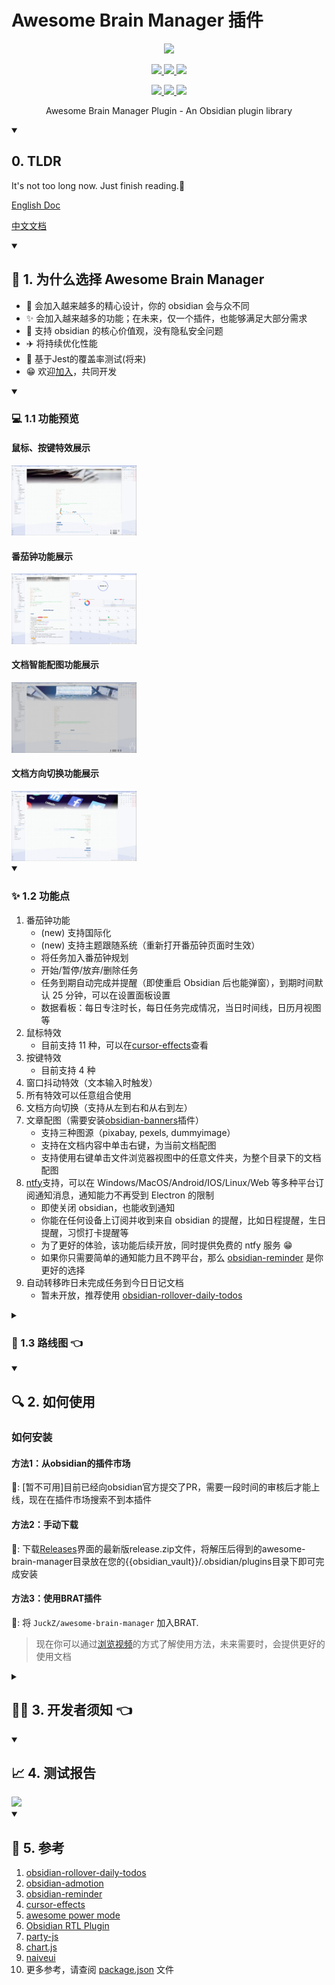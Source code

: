 # Awesome Brain Manager 插件

<p align="center">
  <img width="300px" src="https://avatars.githubusercontent.com/u/65011256?s=280&v=4">
</p>

<p align="center">
  <a href="https://github.com/semantic-release/semantic-release">
    <img src="https://img.shields.io/badge/%20%20%F0%9F%93%A6%F0%9F%9A%80-semantic--release-e10079.svg">
  </a>
  <a href="https://npmcharts.com/compare/awesome-brain-manager?minimal=true">
    <img src="https://img.shields.io/npm/dm/awesome-brain-manager.svg">
  </a>
  <a href="https://codecov.io/gh/JuckZ/awesome-brain-manager" >
    <img src="https://codecov.io/gh/JuckZ/awesome-brain-manager/branch/master/graph/badge.svg?token=D6DI2HRC5Q"/>
  </a>
  <br>
</p>

<p align="center">
  <a href="https://www.npmjs.org/package/awesome-brain-manager">
    <img src="https://img.shields.io/npm/v/awesome-brain-manager/latest.svg">
  </a>
  <a href="https://www.npmjs.org/package/awesome-brain-manager">
    <img src="https://img.shields.io/npm/v/awesome-brain-manager/next.svg">
  </a>
  <a href="https://www.npmjs.org/package/awesome-brain-manager">
    <img src="https://img.shields.io/npm/v/awesome-brain-manager/beta.svg">
  </a>
</p>

<p align="center">Awesome Brain Manager Plugin - An Obsidian plugin library</p>

<details open>
  <summary><h2>0. TLDR </h2></summary>

It's not too long now. Just finish reading.🤣

[English Doc](./README_en.md)

[中文文档](#)

</details>

<details open>
  <summary><h2>🤔 1. 为什么选择 Awesome Brain Manager </h2></summary>
  
- 🎨 会加入越来越多的精心设计，你的 obsidian 会与众不同
- ✨ 会加入越来越多的功能；在未来，仅一个插件，也能够满足大部分需求
- 🔐 支持 obsidian 的核心价值观，没有隐私安全问题
- ✈️ 将持续优化性能
- 💪 基于Jest的覆盖率测试(将来)
- 😁 欢迎[加入](https://github.com/JuckZ#-%E5%A6%82%E4%BD%95%E8%81%94%E7%B3%BB%E6%88%91)，共同开发

</details>

<details open>
  <summary><h3> 💻 1.1 功能预览 </h3></summary>

#### 鼠标、按键特效展示
<a href="https://www.bilibili.com/video/BV12R4y1q7De/?spm_id_from=333.999.0.0">
  <img src="https://raw.githubusercontent.com/JuckZ/awesome-brain-manager/master/public/recording/preview/特效展示.png" alt="鼠标、按键特效展示" width="200">
</a>

#### 番茄钟功能展示
<a href="https://w11ww.bilibili.com/video/BV1284y1H74R/?spm_id_from=333.999.0.0">
  <img src="https://raw.githubusercontent.com/JuckZ/awesome-brain-manager/master/public/recording/preview/番茄钟示例.png" alt="番茄钟功能展示" width="200">
</a>

#### 文档智能配图功能展示
<a href="https://www.bilibili.com/video/BV1SM411Y7L9/?spm_id_from=333.999.0.0">
  <img src="https://raw.githubusercontent.com/JuckZ/awesome-brain-manager/master/public/recording/preview/切换banner.png" alt="文档智能配图功能展示" width="200">
</a>

#### 文档方向切换功能展示
<a href="ttps://www.bilibili.com/video/BV1ne4y1P7qf/?spm_id_from=333.999.0.0">
  <img src="https://raw.githubusercontent.com/JuckZ/awesome-brain-manager/master/public/recording/preview/文档方向.png" alt="文档方向切换功能展示" width="200">
</a>

</details>

<details open>
  <summary><h3> ✨ 1.2 功能点 </h3></summary>

1. 番茄钟功能
    - (new) 支持国际化
    - (new) 支持主题跟随系统（重新打开番茄钟页面时生效）
    - 将任务加入番茄钟规划
    - 开始/暂停/放弃/删除任务
    - 任务到期自动完成并提醒（即使重启 Obsidian 后也能弹窗），到期时间默认 25 分钟，可以在设置面板设置
    - 数据看板：每日专注时长，每日任务完成情况，当日时间线，日历月视图等
2. 鼠标特效
    - 目前支持 11 种，可以在[cursor-effects](https://tholman.com/cursor-effects/)查看
3. 按键特效
    - 目前支持 4 种
4. 窗口抖动特效（文本输入时触发）
5. 所有特效可以任意组合使用
6. 文档方向切换（支持从左到右和从右到左）
7. 文章配图（需要安装[obsidian-banners](https://github.com/noatpad/obsidian-banners)插件）
    - 支持三种图源（pixabay, pexels, dummyimage）
    - 支持在文档内容中单击右键，为当前文档配图
    - 支持使用右键单击文件浏览器视图中的任意文件夹，为整个目录下的文档配图
8. [ntfy](https://docs.ntfy.sh)支持，可以在 Windows/MacOS/Android/IOS/Linux/Web 等多种平台订阅通知消息，通知能力不再受到 Electron 的限制
    - 即使关闭 obsidian，也能收到通知
    - 你能在任何设备上订阅并收到来自 obsidian 的提醒，比如日程提醒，生日提醒，习惯打卡提醒等
    - 为了更好的体验，该功能后续开放，同时提供免费的 ntfy 服务 😁
    - 如果你只需要简单的通知能力且不跨平台，那么 [obsidian-reminder](https://github.com/uphy/obsidian-reminder) 是你更好的选择
9. 自动转移昨日未完成任务到今日日记文档
    - 暂未开放，推荐使用 [obsidian-rollover-daily-todos](https://github.com/lumoe/obsidian-rollover-daily-todos)

</details>

<details>
  <summary><h3> 🚩 1.3 路线图 👈 </h3></summary>

> 💡 未来的功能会越来越多，这只是冰山一角，为了避免迷路，点一点 ✨ star ✨ 吧

1. ⏰ 番茄钟
    - [ ] 与文档 TODO 任务数据联动（参考 task 和 dataview 插件）
    - [ ] 习惯打卡（周期性任务）支持
    - [ ] 结合 spaced repeat，智能规划复习任务
    - [ ] 任务结束音效提醒
    - [ ] 白噪音
    - [ ] 番茄热力图
    - [ ] 统计每日时间利用情况，给出优化建议
2. 🌈 鼠标特效
    - [ ] 增加更多特效 ing, 10%
    - [ ] 增加不同的特效触发方式（如单击，双击等）
    - [ ] 增加特效自定义配置的能力
3. 📄 文档方向切换
    - [ ] 记住每个文档的文档方向选择
    - [ ] 支持全局默认方向设置
4. 🏜️ 文章配图
    - [ ] AI 分析文档内容，寻找或生成图片
    - [ ] 支持输入自定义配图关键字
5. 📝 更好的笔记记录体验
    - [ ] 表格插入和实时预览编辑
    - [ ] 图片/大文件附件自动上传到个人 OSS 等仓库，防止外链失效
    - [ ] 康奈尔笔记法
    - [ ] 语音笔记
    - [ ] 自定义彩色标签
    - [ ] 自定义文档、文件夹图标、文字颜色等样式
    - [ ] 自定义常用网站的 icon
6. 🔥 博客系统支持
    - [ ] hugo 无缝部署
    - [ ] vuepress 无缝部署
    - [ ] 可能以对应博客系统的插件形式发布，而非整合在此插件
7. 📆 日程表、可自定义外观和功能的时间线
8. 💸 账单功能
    - [ ] 支持转移常用平台账单数据
    - [ ] 账单数据看板
    - [ ] 购物清单智能比价，并罗列价格和秒杀活动等
9. 📍 创建并维护 discord 等社区
10. 🔐 解决你的隐私之忧
    - [ ] 提供可以自己部署的 docker 镜像
    - [ ] 开源后端代码

</details>

<details open>
  <summary><h2> 🔍 2. 如何使用 </h2></summary>

  ### 如何安装
  #### 方法1：从obsidian的插件市场
  💜: [暂不可用]目前已经向obsidian官方提交了PR，需要一段时间的审核后才能上线，现在在插件市场搜索不到本插件

  #### 方法2：手动下载
  🚚: 下载[Releases](https://github.com/JuckZ/awesome-brain-manager/releases)界面的最新版release.zip文件，将解压后得到的awesome-brain-manager目录放在您的{{obsidian_vault}}/.obsidian/plugins目录下即可完成安装

  #### 方法3：使用BRAT插件
  🚗: 将 `JuckZ/awesome-brain-manager` 加入BRAT.

  > 现在你可以通过[浏览视频](https://github.com/JuckZ/awesome-brain-manager#--11-%E5%8A%9F%E8%83%BD%E9%A2%84%E8%A7%88-)的方式了解使用方法，未来需要时，会提供更好的使用文档

</details>

<details>
  <summary><h2> 👨‍💻 3. 开发者须知 👈 </h2></summary>

### 日志开关

打开设置面板，在 `Advance` 分组下有 `Enable debug` 选项

### 调试方法

#### Windows(cmd.exe)

```cmd
set "OUTDIR=path_to_this_plugin_in_your_obsidian_vault" && npm run dev
```

#### Windows(Powershell)

```powershell
($env:OUTDIR = "path_to_this_plugin_in_your_obsidian_vault") -and (npm run dev)
```

eg.

```powershell
($env:OUTDIR="../juckz.github.io/blogs/.obsidian/plugins/awesome-brain-manager") -and (npm run dev)
```

#### Linux, macOS(Bash)

```bash
OUTDIR="path_to_this_plugin_in_your_obsidian_vault" npm run dev
```

eg.

```bash
OUTDIR="../juckz.github.io/blogs/.obsidian/plugins/awesome-brain-manager" npm run dev
```

</details>

<details open>
  <summary><h2> 📈 4. 测试报告 </h2></summary>

  <img src="https://codecov.io/gh/JuckZ/awesome-brain-manager/branch/master/graphs/tree.svg?token=OSGSNH98WS"/>
</details>

<details open>
  <summary><h2> 📜 5. 参考 </h2></summary>

1. [obsidian-rollover-daily-todos](https://github.com/lumoe/obsidian-rollover-daily-todos)
2. [obsidian-admotion](https://github.com/valentine195/obsidian-admonition)
3. [obsidian-reminder](https://github.com/uphy/obsidian-reminder)
4. [cursor-effects](https://github.com/tholman/cursor-effects)
5. [awesome power mode](https://github.com/codeinthedark/awesome-power-mode)
6. [Obsidian RTL Plugin](https://github.com/esm7/obsidian-rtl)
7. [party-js](https://github.com/yiliansource/party-js)
8. [chart.js](https://chartjs.org/)
9. [naiveui](https://naiveui.com/)
10. 更多参考，请查阅 [package.json](./package.json) 文件

</details>

<!-- 📌🔥⭐🌟⛳🎯📲🎬🔎📩📬🗂️📆🌏🌄⚡ -->
